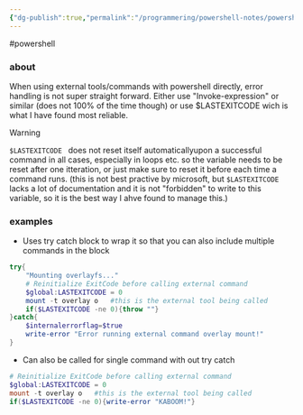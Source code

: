 ```yaml
---
{"dg-publish":true,"permalink":"/programmering/powershell-notes/powershell-error-handling-with-external-commands/"}
---
```


#powershell 
### about
When using external tools/commands with powershell directly, error handling is not super straight forward. Either use "Invoke-expression" or similar (does not 100% of the time though) or use $LASTEXITCODE wich is what I have found most reliable.

> [!WARNING]
> `$LASTEXITCODE ` does not reset itself automaticallyupon a successful command in all cases, especially in loops etc. so the variable needs to be reset after one itteration, or just make sure to reset it before each time a command runs. 
> (this is not best practive by microsoft, but `$LASTEXITCODE ` lacks a lot of documentation and it is not "forbidden" to write to this variable, so it is the best way I ahve found to manage this.)


### examples
- Uses try catch block to wrap it so that you can also include multiple commands in the block
```powershell
try{
	"Mounting overlayfs..."
	# Reinitialize ExitCode before calling external command
	$global:LASTEXITCODE = 0
	mount -t overlay o   #this is the external tool being called
	if($LASTEXITCODE -ne 0){throw ""}
}catch{
	$internalerrorflag=$true
	write-error "Error running external command overlay mount!"
}
```
- Can also be called for single command with out try catch
```powershell
# Reinitialize ExitCode before calling external command
$global:LASTEXITCODE = 0
mount -t overlay o   #this is the external tool being called
if($LASTEXITCODE -ne 0){write-error "KABOOM!"}
```